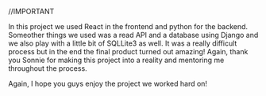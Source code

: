 //IMPORTANT

In this project we used React in the frontend and python for the backend. Someother things we used was a read API and a database using Django and we also play with a little bit of SQLLite3 as well. It was a really difficult process but in the end the final product turned out amazing! Again, thank you Sonnie for making this project into a reality and mentoring me throughout the process. 

Again, I hope you guys enjoy the project we worked hard on!
